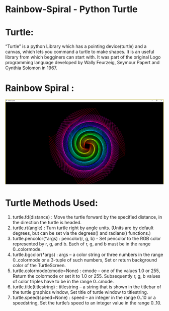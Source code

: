 # Rainbow-Spiral - Python Turtle

# Turtle:
  “Turtle” is a python Library which has a pointing device(turtle) and a canvas, which lets you command a turtle to make shapes.
  It is an useful library from which begginers can start with.
  It was part of the original Logo programming language developed by Wally Feurzeig, Seymour Papert and Cynthia Solomon in 1967.
  
# Rainbow Spiral :
  ![alt text](https://github.com/dwinkwink123/Rainbow-Spiral---Python-Turtle/blob/master/image.png?raw=true)
  
# Turtle Methods Used: 
   1. turtle.fd(distance) : Move the turtle forward by the specified distance, in the direction the turtle is headed.
   2. turtle.rt(angle) : Turn turtle right by angle units. (Units are by default degrees, but can be set via the degrees() and radians() functions.) 
   3. turtle.pencolor(*args) : pencolor(r, g, b) - Set pencolor to the RGB color represented by r, g, and b. Each of r, g, and b must be in the range 0..colormode.
   4. turtle.bgcolor(*args) : args – a color string or three numbers in the range 0..colormode or a 3-tuple of such numbers, Set or return background color of the TurtleScreen.
   5. turtle.colormode(cmode=None) : cmode – one of the values 1.0 or 255, Return the colormode or set it to 1.0 or 255. Subsequently r, g, b values of color triples have to be in the range 0..cmode.
   6. turtle.title(titlestring) : titlestring – a string that is shown in the titlebar of the turtle graphics window, Set title of turtle window to titlestring.
   7. turtle.speed(speed=None) : speed – an integer in the range 0..10 or a speedstring, Set the turtle’s speed to an integer value in the range 0..10.
  
  

  
